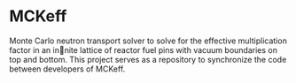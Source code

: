 # MCKeff
Monte Carlo neutron transport solver to solve for the effective multiplication factor in an innite lattice of reactor fuel pins with vacuum boundaries on top and bottom.
This project serves as a repository to synchronize the code between developers of MCKeff.
